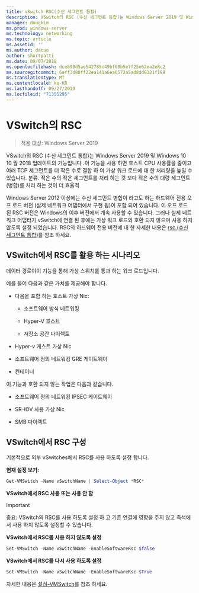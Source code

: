 ```yaml
---
title: vSwitch RSC(수신 세그먼트 통합)
description: VSwitch의 RSC (수신 세그먼트 통합)는 Windows Server 2019 및 Windows 10 10 월 2018 업데이트의 기능입니다 .이 기능을 사용 하면 호스트 CPU 사용률을 줄이고 여러 TCP 세그먼트를 더 작은 수로 결합 하 여 가상 워크 로드에 대 한 처리량을 높일 수 있습니다. 분류. 적은 수의 작은 세그먼트를 처리 하는 것 보다 적은 수의 대량 세그먼트 (병합)를 처리 하는 것이 더 효율적
manager: dougkim
ms.prod: windows-server
ms.technology: networking
ms.topic: article
ms.assetid: ''
ms.author: dacuo
author: shortpatti
ms.date: 09/07/2018
ms.openlocfilehash: dce890d5ae542789c49bf08b5e7f25e62ea2e8c2
ms.sourcegitcommit: 6aff3d88ff22ea141a6ea6572a5ad8dd6321f199
ms.translationtype: MT
ms.contentlocale: ko-KR
ms.lasthandoff: 09/27/2019
ms.locfileid: "71355295"
---
```

# <a name="rsc-in-the-vswitch"></a>VSwitch의 RSC
>적용 대상: Windows Server 2019

VSwitch의 RSC (수신 세그먼트 통합)는 Windows Server 2019 및 Windows 10 10 월 2018 업데이트의 기능입니다 .이 기능을 사용 하면 호스트 CPU 사용률을 줄이고 여러 TCP 세그먼트를 더 작은 수로 결합 하 여 가상 워크 로드에 대 한 처리량을 높일 수 있습니다. 분류. 적은 수의 작은 세그먼트를 처리 하는 것 보다 적은 수의 대량 세그먼트 (병합)를 처리 하는 것이 더 효율적

Windows Server 2012 이상에는 수신 세그먼트 병합이 라고도 하는 하드웨어 전용 오프 로드 버전 (실제 네트워크 어댑터에서 구현 됨)이 포함 되어 있습니다. 이 오프 로드 된 RSC 버전은 Windows의 이후 버전에서 계속 사용할 수 있습니다. 그러나 실제 네트워크 어댑터가 vSwitch에 연결 된 후에는 가상 워크 로드와 호환 되지 않으며 사용 하지 않도록 설정 되었습니다. RSC의 하드웨어 전용 버전에 대 한 자세한 내용은 [rsc (수신 세그먼트 통합)](https://docs.microsoft.com/previous-versions/windows/it-pro/windows-server-2012-R2-and-2012/hh997024(v=ws.11))를 참조 하세요.

## <a name="scenarios-that-benefit-from-rsc-in-the-vswitch"></a>VSwitch에서 RSC를 활용 하는 시나리오

데이터 경로이이 기능을 통해 가상 스위치를 통과 하는 워크 로드입니다.

예를 들어 다음과 같은 가치를 제공해야 합니다.

-   다음을 포함 하는 호스트 가상 Nic:

    -   소프트웨어 방식 네트워킹

    -   Hyper-V 호스트

    -   저장소 공간 다이렉트

-   Hyper-v 게스트 가상 Nic

-   소프트웨어 정의 네트워킹 GRE 게이트웨이

-   컨테이너

이 기능과 호환 되지 않는 작업은 다음과 같습니다.

-   소프트웨어 정의 네트워킹 IPSEC 게이트웨이

-   SR-IOV 사용 가상 Nic

-   SMB 다이렉트

## <a name="configure-rsc-in-the-vswitch"></a>VSwitch에서 RSC 구성


기본적으로 외부 vSwitches에서 RSC를 사용 하도록 설정 합니다.

**현재 설정 보기:**

```PowerShell
Get-VMSwitch -Name vSwitchName | Select-Object *RSC*
```

**VSwitch에서 RSC 사용 또는 사용 안 함**


>[!IMPORTANT]
>중요: VSwitch의 RSC를 사용 하도록 설정 하 고 기존 연결에 영향을 주지 않고 즉석에서 사용 하지 않도록 설정할 수 있습니다.


**VSwitch에서 RSC를 사용 하지 않도록 설정**

```PowerShell
Set-VMSwitch -Name vSwitchName -EnableSoftwareRsc $false
```

**VSwitch에서 RSC를 다시 사용 하도록 설정**

```PowerShell
Set-VMSwitch -Name vSwitchName -EnableSoftwareRsc $True
```
자세한 내용은 [설정-VMSwitch](https://docs.microsoft.com/powershell/module/hyper-v/set-vmswitch?view=win10-ps)를 참조 하세요.

